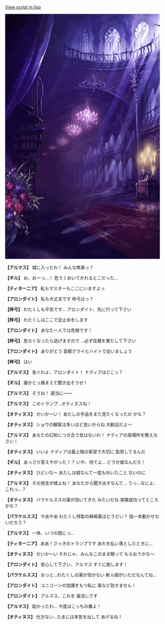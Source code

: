 [View script in lisp](../scripts/100304051.txt)

![300_devil_room.png](../images/backgrounds/300_devil_room.png)

**【アルマス】**
城に入ったわ！
みんな無事っ？

**【ギル】**
お、おーっ…！
危うくおいてかれるとこだった…

**【ティターニア】**
私もマスターもここにいますよっ

**【アロンダイト】**
私も大丈夫です
梓弓はっ？

**【梓弓】**
わたくしも平気です…
アロンダイト、先に行って下さい

**【梓弓】**
わたくしはここで足止めをします

**【アロンダイト】**
あなた一人では危険です！

**【梓弓】**
危なくなったら逃げますので
…必ず任務を果たして下さい

**【アロンダイト】**
ありがとう
首都グライヒハイトで会いましょう

**【梓弓】**
はい

**【アルマス】**
急ぐわよ、アロンダイト！
ナディアはどこっ？

**【ギル】**
誰かとっ捕まえて聞き出そうぜ！

**【アルマス】**
そうね！
適当に――

**【アルマス】**
このトランプ…オティヌスね！

**【オティヌス】**
せいか～い！
あたしの手品をまた見たくなったの
かな？

**【オティヌス】**
ショウの観客は多いほど良いからね
大歓迎だよ～

**【アルマス】**
あなたの幻術につき合う気はないわ！
ナディアの居場所を教えなさい！

**【オティヌス】**
いいよ
ナディアは最上階の客室で大切に
監禁してるんだ

**【ギル】**
あっさり答えやがった！？
いや、待てよ…
どうせ嘘なんだろ！

**【オティヌス】**
ひどいな～
あたしは嘘なんて一度も吐いたこと
ないのに

**【アルマス】**
その発言が嘘よね！
あなたから聞き出すなんて…
うっ…なによ、これっ…？

**【オティヌス】**
パラケルススの薬が効いてきた
みたいだね
実験成功ってところかな？

**【パラケルスス】**
やあやあ
わたくし特製の麻痺薬はどうだい？
指一本動かせないだろう？

**【アルマス】**
一体、いつの間にっ…

**【ティターニア】**
ああ！さっきのトランプです
あれを払い落としたときに…

**【オティヌス】**
せいか～い
それじゃ、みんなこのまま眠って
もらおうかな～

**【アロンダイト】**
安心して下さい、アルマス
すぐに癒します！

**【パラケルスス】**
おっと…わたくしの薬が効かない
斬ル姫がいただなんてね…

**【アロンダイト】**
ユニコーンの加護をもつ私に
毒など効きません！

**【アロンダイト】**
アルマス、これを
毒消しです

**【アルマス】**
助かったわ…
今度はこっちの番よ！

**【オティヌス】**
仕方ない…たまには本気を出して
あげるね！
